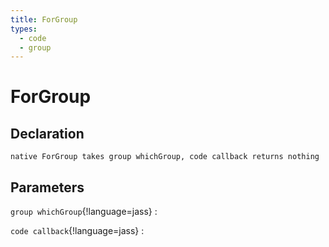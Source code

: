 ```yaml
---
title: ForGroup
types:
  - code
  - group
---
```


# ForGroup

## Declaration

```jass
native ForGroup takes group whichGroup, code callback returns nothing
```

## Parameters
`group whichGroup`{!language=jass}
: 

`code callback`{!language=jass}
: 
